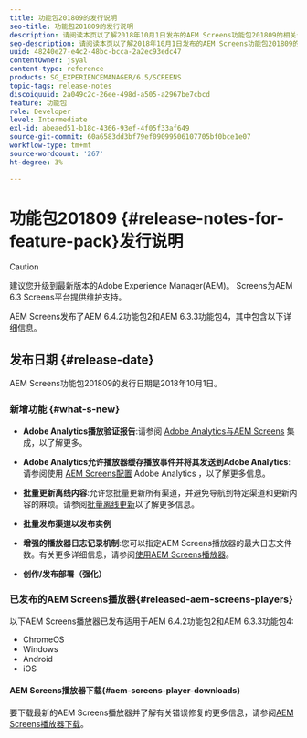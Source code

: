 ```yaml
---
title: 功能包201809的发行说明
seo-title: 功能包201809的发行说明
description: 请阅读本页以了解2018年10月1日发布的AEM Screens功能包201809的相关信息。
seo-description: 请阅读本页以了解2018年10月1日发布的AEM Screens功能包201809的相关信息。
uuid: 48240e27-e4c2-48bc-bcca-2a2ec93edc47
contentOwner: jsyal
content-type: reference
products: SG_EXPERIENCEMANAGER/6.5/SCREENS
topic-tags: release-notes
discoiquuid: 2a049c2c-26ee-498d-a505-a2967be7cbcd
feature: 功能包
role: Developer
level: Intermediate
exl-id: abeaed51-b18c-4366-93ef-4f05f33af649
source-git-commit: 60a6583dd3bf79ef09099506107705bf0bce1e07
workflow-type: tm+mt
source-wordcount: '267'
ht-degree: 3%

---
```


# 功能包201809 {#release-notes-for-feature-pack}发行说明

>[!CAUTION]
>
>建议您升级到最新版本的Adobe Experience Manager(AEM)。 Screens为AEM 6.3 Screens平台提供维护支持。

AEM Screens发布了AEM 6.4.2功能包2和AEM 6.3.3功能包4，其中包含以下详细信息。

## 发布日期 {#release-date}

AEM Screens功能包201809的发行日期是2018年10月1日。

### 新增功能 {#what-s-new}

* **Adobe Analytics播放验证报告**:请参阅 [Adobe Analytics与AEM Screens](adobe-analytics-integration-aem-screens.md) 集成，以了解更多。

* **Adobe Analytics允许播放器缓存播放事件并将其发送到Adobe Analytics**:请参阅使用 [AEM Screens配置](configuring-adobe-analytics-aem-screens.md) Adobe Analytics ，以了解更多信息。

* **批量更新离线内容**:允许您批量更新所有渠道，并避免导航到特定渠道和更新内容的麻烦。请参阅[批量离线更新](bulk-offline-update.md)以了解更多信息。

* **批量发布渠道以发布实例**
* **增强的播放器日志记录机制**:您可以指定AEM Screens播放器的最大日志文件数。有关更多详细信息，请参阅[使用AEM Screens播放器](working-with-screens-player.md)。

* **创作/发布部署（强化）**

### 已发布的AEM Screens播放器{#released-aem-screens-players}

以下AEM Screens播放器已发布适用于AEM 6.4.2功能包2和AEM 6.3.3功能包4:

* ChromeOS
* Windows
* Android
* iOS

#### AEM Screens播放器下载{#aem-screens-player-downloads}

要下载最新的AEM Screens播放器并了解有关错误修复的更多信息，请参阅[AEM Screens播放器下载](https://download.macromedia.com/screens/)。
